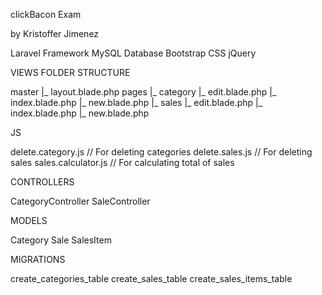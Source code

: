 clickBacon Exam

by Kristoffer Jimenez

Laravel Framework
MySQL Database
Bootstrap CSS
jQuery

VIEWS FOLDER STRUCTURE

master
    |_ layout.blade.php
pages
    |_ category
            |_ edit.blade.php
            |_ index.blade.php
            |_ new.blade.php
    |_ sales
            |_ edit.blade.php
            |_ index.blade.php
            |_ new.blade.php

JS

delete.category.js      // For deleting categories
delete.sales.js         // For deleting sales
sales.calculator.js     // For calculating total of sales

CONTROLLERS

CategoryController
SaleController

MODELS

Category
Sale
SalesItem

MIGRATIONS

create_categories_table
create_sales_table
create_sales_items_table
